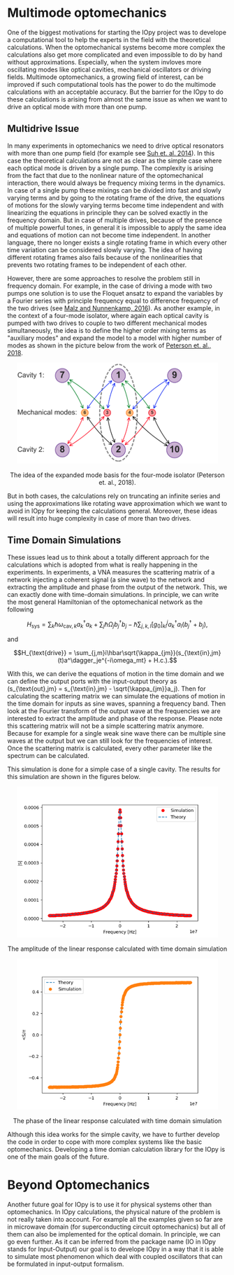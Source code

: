 # Multimode optomechanics
One of the biggest motivations for starting the IOpy project was to develope a computational tool to help the experts in the field with the theoretical calculations. When the optomechanical systems become more complex the calculations also get more complicated and even impossible to do by hand without approximations. Especially, when the system invloves more oscillating modes like optical cavities, mechanical oscillators or driving fields. Multimode optomechanics, a growing field of interest, can be improved if such computational tools has the power to do the multimode calculations with an acceptable accuracy. But the barrier for the IOpy to do these calculations is arising from almost the same issue as when we want to drive an optical mode with more than one pump.

## Multidrive Issue
In many experiments in optomechanics we need to drive optical resonators with more than one pump field (for example see [Suh et. al. 2014](http://science.sciencemag.org/content/344/6189/1262)). In this case the theoretical calculations are not as clear as the simple case where each optical mode is driven by a single pump. The complexity is arising from the fact that due to the nonlinear nature of the optomechanical interaction, there would always be frequency mixing terms in the dynamics. In case of a single pump these mixings can be divided into fast and slowly varying terms and by going to the rotating frame of the drive, the equations of motions for the slowly varying terms become time independent and with linearizing the equations in principle they can be solved exactly in the frequency domain. But in case of multiple drives, because of the presence of multiple powerful tones, in general it is impossible to apply the same idea and equations of motion can not become time independent. In another language, there no longer exists a single rotating frame in which every other time variation can be considered slowly varying. The idea of having different rotating frames also fails because of the nonlinearities that prevents two rotating frames to be independent of each other.

However, there are some approaches to resolve the problem still in frequency domain. For example, in the case of driving a mode with two pumps one solution is to use the Floquet ansatz to expand the variables by a Fourier series with principle frequency equal to difference frequency of the two drives (see [Malz and Nunnenkamp, 2016](https://journals.aps.org/pra/abstract/10.1103/PhysRevA.94.023803)). As another example, in the context of a four-mode isolator, where again each optical cavity is pumped with two drives to couple to two different mechanical modes simultaneously, the idea is to define the higher order mixing terms as "auxiliary modes" and expand the model to a model with higher number of modes as shown in the picture below from the work of [Peterson et. al., 2018](https://journals.aps.org/prx/abstract/10.1103/PhysRevX.7.031001).

<!--
![The idea of the expanded mode basis for the four-mode isolator (Peterson et. al., 2018).](auxmodes.png){width=400 .center}
-->



<p align="center">
  <img width="460" src="https://github.com/nicksauerwein/IOpy/blob/master/docs/docs/auxmodes.png?raw=true">
    <p align = "center">
        The idea of the expanded mode basis for the four-mode isolator (Peterson et. al., 2018).
    </p>
</p>


But in both cases, the calculations rely on truncating an infinite series and using the approximations like rotating wave approximation which we want to avoid in IOpy for keeping the calculations general. Moreover, these ideas will result into huge complexity in case of more than two drives.

## Time Domain Simulations
These issues lead us to think about a totally different approach for the calculations which is adopted from what is really happening in the experiments. In experiments, a VNA measures the scattering matrix of a network injecting a coherent signal (a sine wave) to the network and extracting the amplitude and phase from the output of the network. This, we can exactly done with time-domain simulations. In principle, we can write the most general Hamiltonian of the optomechanical network as the following

$$H_{\text{sys}} = \sum_k \hbar\omega_{\text{cav},k}a^{\dagger}_ka_k + \sum_j \hbar\Omega_jb^{\dagger}_jb_j -\hbar\sum_{j,k,l}[g_0]_{kl}^ja^\dagger_ka_l(b^\dagger_j+b_j),$$

and

$$H_{\text{drive}} = \sum_{j,m}i\hbar\sqrt{\kappa_{jm}}(s_{\text{in},jm}(t)a^\dagger_je^{-i\omega_mt} + H.c.).$$

With this, we can derive the equations of motion in the time domain and we can define the output ports with the input-output theory as \(s_{\text{out},jm} = s_{\text{in},jm} - \sqrt{\kappa_{jm}}a_j\). Then for calculating the scattering matrix we can simulate the equations of motion in the time domain for inputs as sine waves, spanning a frequency band. Then look at the Fourier transform of the output wave at the frequencies we are interested to extract the amplitude and phase of the response. Please note this scattering matrix will not be a simple scattering matrix anymore. Because for example for a single weak sine wave there can be multiple sine waves at the output but we can still look for the frequencies of interest. Once the scattering matrix is calculated, every other parameter like the spectrum can be calculated.

This simulation is done for a simple case of a single cavity. <!--To see the full code go to [TimeDomain - SimpleCavity](http://localhost:8888/notebooks/IOpy/iopy/Time%20Domain/TimeDomain%20-%20SimpleCavity.ipynb). -->The results for this simulation are shown in the figures below.

<!--
![The amplitude of the linear response calculated with time domain simulation](time/amp.png){width=460 .center}
\begin{figure}[!h]
\caption{The amplitude of the linear response calculated with time domain simulation}
\end{figure}

![The phase of the linear response calculated with time domain simulation](time/phase.png){width=460 .center}
\begin{figure}[!h]
\caption{The amplitude of the linear response calculated with time domain simulation}
\end{figure}
-->


<p align="center">
  <img width="460" src="https://github.com/nicksauerwein/IOpy/blob/master/docs/docs/time/amp.png?raw=true">
    <p align = "center">
        The amplitude of the linear response calculated with time domain simulation
    </p>
</p>

<p align="center">
  <img width="460" src="https://github.com/nicksauerwein/IOpy/blob/master/docs/docs/time/phase.png?raw=true">
    <p align = "center">
        The phase of the linear response calculated with time domain simulation
    </p>
</p>


Although this idea works for the simple cavity, we have to further develop the code in order to cope with more complex systems like the basic optomechanics. Developing a time domian calculation library for the IOpy is one of the main goals of the future.

# Beyond Optomechanics

Another future goal for IOpy is to use it for physical systems other than optomechanics. In IOpy calculations, the physical nature of the problem is not really taken into account. For example all the examples given so far are in microwave domain (for superconducting circuit optomechanics) but all of them can also be implemented for the optical domain. In principle, we can go even further. As it can be inferred from the package name (IO in IOpy stands for Input-Output) our goal is to develope IOpy in a way that it is able to simulate most phenomenon which deal with coupled oscillators that can be formulated in input-output formalism.
